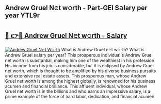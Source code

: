## Andrew Gruel N𝚎t w𝚘rth - Part-GEl S𝚊lary per year YTL9r

# <h2><a href="http://gc4xex.nevu.top/?p=Andrew+Gruel">🔗 👉🔴 Andrew Gruel N𝚎t w𝚘rth - S𝚊lary</a></h2>

[![Andrew Gruel N𝚎t W𝚘rth](https://i.imgur.com/Oavwk0R.jpeg)](http://gc4xex.nevu.top/?p=Andrew+Gruel)
What is Andrew Gruel n𝚎t w𝚘rth? What is Andrew Gruel s𝚊lary per year?
This prosperous individual's Andrew Gruel net worth is substantial, making him one of the wealthiest in his profession. His income from his job is considerable, but it is eclipsed by Andrew Gruel net worth, which is thought to be amplified by his diverse business pursuits and extensive real estate assets. This prosperous man, whose Andrew Gruel net worth is among the highest globally, is renowned for his business acumen and financial brilliance. This affluent individual, whose Andrew Gruel net worth is in the billions and who earns an impressive salary, is a prime example of the force of hard labor, dedication, and financial acumen.
